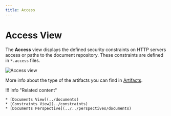```yaml
---
title: Access
---
```


Access View
===

The **Access** view displays the defined security constraints on HTTP servers access or paths to the document repository. These constraints are defined in `*.access` files.

![Access view](../../../images/ide_view_access.png)

More info about the type of the artifacts you can find in [Artifacts](../../../artifacts).


!!! info "Related content"

	* [Documents View](../documents)
    * [Constraints View](../constraints)
    * [Documents Perspective](../../perspectives/documents) 